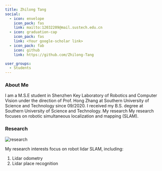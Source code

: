 ```yaml
---
title: Zhilong Tang
social:
  - icon: envelope 
    icon_pack: fas
    link: mailto:12032209@mail.sustech.edu.cn
  - icon: graduation-cap 
    icon_pack: fas
    link: <Your google-scholar link>
  - icon_pack: fab
    icon: github
    link: https://github.com/Zhilong-Tang

user_groups:
  - Students
---
```

### About Me
I am a M.S.E student in Shenzhen Key Laboratory of Robotics and Computer Vision under the direction of Prof. Hong Zhang at Southern University of Science and Technology since 09/2020. I received my B.S. degree at Southern University of Science and Technology. My research My research focuses on robotic simultaneous localization and mapping (SLAM). 

### Research
![research](authors_research/zhilong_tang.png "Research Introduction")

My research interests focus on robot lidar SLAM, including:
1. Lidar odometry 
2. Lidar place recognition





